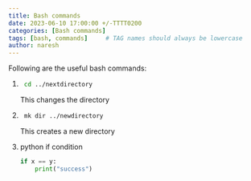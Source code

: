 ```yaml
---
title: Bash commands
date: 2023-06-10 17:00:00 +/-TTTT0200
categories: [Bash commands]
tags: [bash, commands]     # TAG names should always be lowercase
author: naresh
---
```


Following are the useful bash commands:

1. ``` bash 
    cd ../nextdirectory
    ```
    This changes the directory

2. ``` bash 
    mk dir ../newdirectory
    ```
    This creates a new directory
3. python if condition
    ``` python 
    if x == y:
        print("success")
    ```
